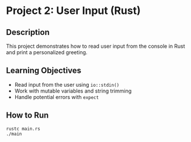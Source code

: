 # Project 2: User Input (Rust)

## Description
This project demonstrates how to read user input from the console in Rust and print a personalized greeting.

## Learning Objectives
- Read input from the user using `io::stdin()`
- Work with mutable variables and string trimming
- Handle potential errors with `expect`

## How to Run
```
rustc main.rs
./main
```
